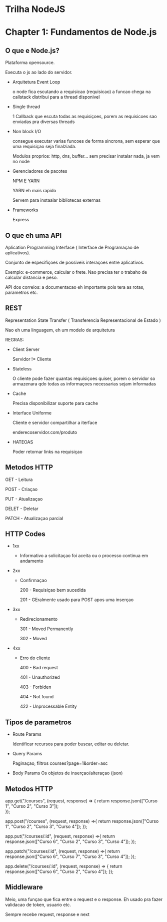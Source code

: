 # Trilha NodeJS

# Chapter 1: Fundamentos de Node.js



## O que e Node.js?

  Plataforma opensource.
  
  Executa o js ao lado do servidor.

  - Arquitetura Event Loop
 
    o node fica escutando a requisicao
    (requisicao) a funcao chega na callstack 
    distribui para a thread disponivel

  - Single thread
  
    1 Callback que escuta todas as requisiçoes, porem as requisicoes sao enviadas pra diversas threads

  - Non block I/O
    
    consegue executar varias funcoes de forma sincrona, sem esperar que uma requisiçao seja finalziada.
    
    Modulos proprios: http, dns, buffer... sem precisar instalar nada, ja vem no node


  - Gerenciadores de pacotes
    
    NPM E YARN
    
    YARN eh mais rapido
    
    Servem para instaalar bibliotecas externas

  - Frameworks
  
    Express


## O que eh uma API

Aplication Programming Interface ( Interface de Programaçao de aplicativos).

Conjunto de especifiçoes de possiveis interaçoes entre aplicativos.

Exemplo: e-commerce, calcular o frete.
Nao precisa ter o trabaho de calcular distancia e peso.

API dos correios: a documentacao eh importante pois tera as rotas, parametros etc.


## REST

Representation State Transfer ( Transferencia Representacional de Estado )

Nao eh uma linguagem, eh um modelo de arquitetura

REGRAS:
- Client Server

  Servidor != Cliente

- Stateless

  O cliente pode fazer quantas requisiçoes quiser, porem o servidor so armazenara qdo todas as informaçoes necessarias sejam informadas

- Cache

  Precisa disponibilizar suporte para cache

- Interface Uniforme
  
  Cliente e servidor compartilhar a iterface
  
  enderecoservidor.com/produto

- HATEOAS

  Poder retornar links na requisiçao

## Metodos HTTP
  GET - Leitura

  POST - Criaçao

  PUT - Atualizaçao

  DELET - Deletar
  
  PATCH - Atualizaçao parcial


## HTTP Codes
  - 1xx
    
    - Informativo
      a solicitaçao foi aceita ou o processo continua em andamento

  - 2xx 
    
    - Confirmaçao

      200 - Requisiçao bem sucedida

      201 - GEralmente usado para POST apos uma inserçao
    
  - 3xx

    - Redirecionamento

      301 - Moved Permanently

      302 - Moved
  
  - 4xx
    - Erro do cliente

        400 - Bad request

        401 - Unauthorized

        403 - Forbiden

        404 - Not found
        
        422 - Unprocessable Entity

## Tipos de parametros

- Route Params

  Identificar recursos para poder buscar, editar ou deletar.

- Query Params

  Paginaçao, filtros
  courses?page=1&order=asc

- Body Params
  Os objetos de inserçao/alteraçao (json)

## Metodos HTTP

app.get("/courses", (request, response) => {
  return response.json(["Curso 1", "Curso 2", "Curso 3"]);  
});

app.post("/courses", (request, response) =>{
  return response.json(["Curso 1", "Curso 2", "Curso 3", "Curso 4"]); 
});

app.put("/courses/:id", (request, response) =>{
  return response.json(["Curso 6", "Curso 2", "Curso 3", "Curso 4"]);
});

app.patch("/courses/:id", (request, response) =>{
  return response.json(["Curso 6", "Curso 7", "Curso 3", "Curso 4"]);
});

app.delete("/courses/:id", (request, response) => {
  return response.json(["Curso 6", "Curso 2", "Curso 4"]);
});


## Middleware

Meio, uma funçao que fica entre o request e o response. Eh usado pra fazer validacao de token, usuario etc.

Sempre recebe request, response e next
